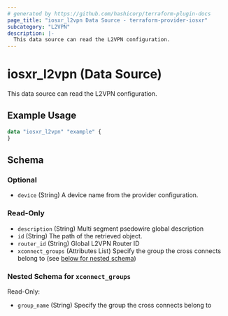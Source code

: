 ```yaml
---
# generated by https://github.com/hashicorp/terraform-plugin-docs
page_title: "iosxr_l2vpn Data Source - terraform-provider-iosxr"
subcategory: "L2VPN"
description: |-
  This data source can read the L2VPN configuration.
---
```


# iosxr_l2vpn (Data Source)

This data source can read the L2VPN configuration.

## Example Usage

```terraform
data "iosxr_l2vpn" "example" {
}
```

<!-- schema generated by tfplugindocs -->
## Schema

### Optional

- `device` (String) A device name from the provider configuration.

### Read-Only

- `description` (String) Multi segment psedowire global description
- `id` (String) The path of the retrieved object.
- `router_id` (String) Global L2VPN Router ID
- `xconnect_groups` (Attributes List) Specify the group the cross connects belong to (see [below for nested schema](#nestedatt--xconnect_groups))

<a id="nestedatt--xconnect_groups"></a>
### Nested Schema for `xconnect_groups`

Read-Only:

- `group_name` (String) Specify the group the cross connects belong to


